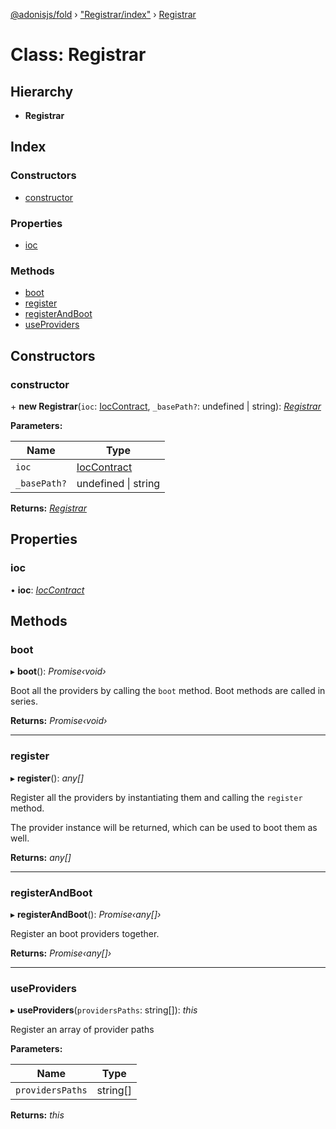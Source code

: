 [@adonisjs/fold](../README.md) › ["Registrar/index"](../modules/_registrar_index_.md) › [Registrar](_registrar_index_.registrar.md)

# Class: Registrar

## Hierarchy

* **Registrar**

## Index

### Constructors

* [constructor](_registrar_index_.registrar.md#constructor)

### Properties

* [ioc](_registrar_index_.registrar.md#ioc)

### Methods

* [boot](_registrar_index_.registrar.md#boot)
* [register](_registrar_index_.registrar.md#register)
* [registerAndBoot](_registrar_index_.registrar.md#registerandboot)
* [useProviders](_registrar_index_.registrar.md#useproviders)

## Constructors

###  constructor

\+ **new Registrar**(`ioc`: [IocContract](../interfaces/_contracts_index_.ioccontract.md), `_basePath?`: undefined | string): *[Registrar](_registrar_index_.registrar.md)*

**Parameters:**

Name | Type |
------ | ------ |
`ioc` | [IocContract](../interfaces/_contracts_index_.ioccontract.md) |
`_basePath?` | undefined &#124; string |

**Returns:** *[Registrar](_registrar_index_.registrar.md)*

## Properties

###  ioc

• **ioc**: *[IocContract](../interfaces/_contracts_index_.ioccontract.md)*

## Methods

###  boot

▸ **boot**(): *Promise‹void›*

Boot all the providers by calling the `boot` method.
Boot methods are called in series.

**Returns:** *Promise‹void›*

___

###  register

▸ **register**(): *any[]*

Register all the providers by instantiating them and
calling the `register` method.

The provider instance will be returned, which can be used
to boot them as well.

**Returns:** *any[]*

___

###  registerAndBoot

▸ **registerAndBoot**(): *Promise‹any[]›*

Register an boot providers together.

**Returns:** *Promise‹any[]›*

___

###  useProviders

▸ **useProviders**(`providersPaths`: string[]): *this*

Register an array of provider paths

**Parameters:**

Name | Type |
------ | ------ |
`providersPaths` | string[] |

**Returns:** *this*
